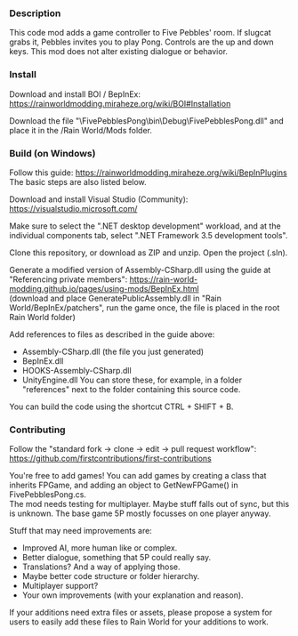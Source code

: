 ### Description
This code mod adds a game controller to Five Pebbles' room. If slugcat grabs it, Pebbles invites you to play Pong. Controls are the up and down keys. This mod does not alter existing dialogue or behavior.


### Install
Download and install BOI / BepInEx: https://rainworldmodding.miraheze.org/wiki/BOI#Installation

Download the file "\FivePebblesPong\bin\Debug\FivePebblesPong.dll" and place it in the /Rain World/Mods folder.


### Build (on Windows)
Follow this guide: https://rainworldmodding.miraheze.org/wiki/BepInPlugins  
The basic steps are also listed below.

Download and install Visual Studio (Community): https://visualstudio.microsoft.com/

Make sure to select the ".NET desktop development" workload, and at the individual components tab, select ".NET Framework 3.5 development tools".

Clone this repository, or download as ZIP and unzip. Open the project (.sln).

Generate a modified version of Assembly-CSharp.dll using the guide at "Referencing private members": https://rain-world-modding.github.io/pages/using-mods/BepInEx.html  
(download and place GeneratePublicAssembly.dll in "Rain World/BepInEx/patchers", run the game once, the file is placed in the root Rain World folder)

Add references to files as described in the guide above:
- Assembly-CSharp.dll (the file you just generated)
- BepInEx.dll
- HOOKS-Assembly-CSharp.dll
- UnityEngine.dll
You can store these, for example, in a folder "references" next to the folder containing this source code.

You can build the code using the shortcut CTRL + SHIFT + B.


### Contributing
Follow the "standard fork -> clone -> edit -> pull request workflow": https://github.com/firstcontributions/first-contributions

You're free to add games! You can add games by creating a class that inherits FPGame, and adding an object to GetNewFPGame() in FivePebblesPong.cs.  
The mod needs testing for multiplayer. Maybe stuff falls out of sync, but this is unknown. The base game 5P mostly focusses on one player anyway.

Stuff that may need improvements are:
- Improved AI, more human like or complex.
- Better dialogue, something that 5P could really say.
- Translations? And a way of applying those.
- Maybe better code structure or folder hierarchy.
- Multiplayer support?
- Your own improvements (with your explanation and reason). 

If your additions need extra files or assets, please propose a system for users to easily add these files to Rain World for your additions to work.
